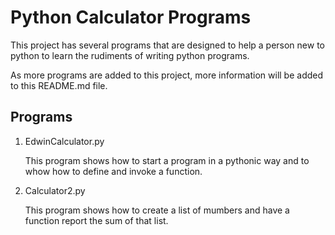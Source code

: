 # Python Calculator Programs

This project has several programs that are designed to help a person new to 
python to learn the rudiments of writing python programs.

As more programs are added to this project, more information will be added 
to this README.md file.

## Programs

1.  EdwinCalculator.py

    This program shows how to start a program in a pythonic way and to whow 
    how to define and invoke a function.
    
2.  Calculator2.py

    This program shows how to create a list of mumbers and have a function 
    report the sum of that list.

